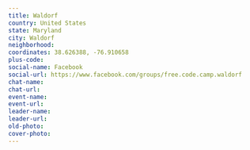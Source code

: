 ```yaml
---
title: Waldorf
country: United States
state: Maryland
city: Waldorf
neighborhood: 
coordinates: 38.626388, -76.910658
plus-code:
social-name: Facebook
social-url: https://www.facebook.com/groups/free.code.camp.waldorf
chat-name:
chat-url:
event-name:
event-url:
leader-name:
leader-url:
old-photo: 
cover-photo:
---
```

